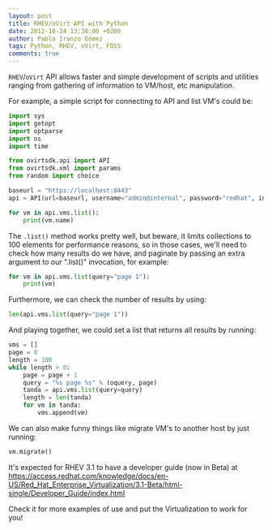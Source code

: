 ```yaml
---
layout: post
title: RHEV/oVirt API with Python
date: 2012-10-24 13:38:00 +0200
author: Pablo Iranzo Gómez
tags: Python, RHEV, oVirt, FOSS
comments: true
---
```


`RHEV`/`oVirt` API allows faster and simple development of scripts and utilities ranging from gathering of information to VM/host, etc manipulation.

For example, a simple script for connecting to API and list VM's could be:

```python
import sys
import getopt
import optparse
import os
import time

from ovirtsdk.api import API
from ovirtsdk.xml import params
from random import choice

baseurl = "https://localhost:8443"
api = API(url=baseurl, username="admin@internal", password="redhat", insecure=True)

for vm in api.vms.list():
    print(vm.name)
```

The `.list()` method works pretty well, but beware, it limits collections to 100 elements for performance reasons, so in those cases, we'll need to check how many results do we have, and paginate by passing an extra argument to our ".list()" invocation, for example:

```python
for vm in api.vms.list(query="page 1"):
    print(vm)
```

Furthermore, we can check the number of results by using:

```python
len(api.vms.list(query="page 1"))
```

And playing together, we could set a list that returns all results by running:

```python
vms = []
page = 0
length = 100
while length > 0:
    page = page + 1
    query = "%s page %s" % (oquery, page)
    tanda = api.vms.list(query=query)
    length = len(tanda)
    for vm in tanda:
        vms.append(vm)
```

We can also make funny things like migrate VM's to another host by just running:

```python
vm.migrate()
```

It's expected for RHEV 3.1 to have a developer guide (now in Beta) at <https://access.redhat.com/knowledge/docs/en-US/Red_Hat_Enterprise_Virtualization/3.1-Beta/html-single/Developer_Guide/index.html>

Check it for more examples of use and put the Virtualization to work for you!
